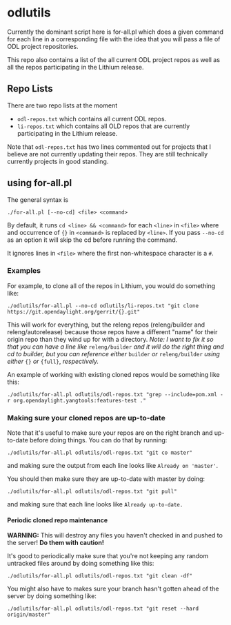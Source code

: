 # odlutils

Currently the dominant script here is for-all.pl which does a given
command for each line in a corresponding file with the idea that you
will pass a file of ODL project repositories.

This repo also contains a list of the all current ODL project repos
as well as all the repos participating in the Lithium release.

## Repo Lists

There are two repo lists at the moment
* `odl-repos.txt` which contains all current ODL repos.
* `li-repos.txt` which contains all OLD repos that are currently
                 participating in the Lithium release.

Note that `odl-repos.txt` has two lines commented out for projects
that I believe are not currently updating their repos. They are still
technically currently projects in good standing.

## using for-all.pl
The general syntax is

```
./for-all.pl [--no-cd] <file> <command>
```

By default, it runs `cd <line> && <command>` for each `<line>` in
`<file>` where and occurrence of `{}` in `<command>` is replaced by
`<line>`. If you pass `--no-cd` as an option it will skip the cd before
running the command.

It ignores lines in `<file>` where the first non-whitespace character
is a `#`.

### Examples

For example, to clone all of the repos in Lithium, you would do
something like:

```
./odlutils/for-all.pl --no-cd odlutils/li-repos.txt "git clone https://git.opendaylight.org/gerrit/{}.git" 
```

This will work for everything, but the releng repos (releng/builder and
releng/autorelease) because those repos have a different "name" for
their origin repo than they wind up for with a directory. _Note: I want
to fix it so that you can have a line like_ `releng/builder` _and it
will do the right thing and cd to builder, but you can reference
either_ `builder` _or_ `releng/builder` _using either_ `{}` _or_
`{full}`, _respectively._

An example of working with existing cloned repos would be something
like this:

```
./odlutils/for-all.pl odlutils/odl-repos.txt "grep --include=pom.xml -r org.opendaylight.yangtools:features-test ."
```

### Making sure your cloned repos are up-to-date

Note that it's useful to make sure your repos are on the right branch
and up-to-date before doing things. You can do that by running:

```
./odlutils/for-all.pl odlutils/odl-repos.txt "git co master"
```

and making sure the output from each line looks like `Already on
'master'`.

You should then make sure they are up-to-date with master by doing:

```
./odlutils/for-all.pl odlutils/odl-repos.txt "git pull"
```

and making sure that each line looks like `Already up-to-date.`

#### Periodic cloned repo maintenance

**WARNING:** This will destroy any files you haven't checked in and
pushed to the server! **Do them with caution!**

It's good to periodically make sure that you're not keeping any random
untracked files around by doing something like this:

```
./odlutils/for-all.pl odlutils/odl-repos.txt "git clean -df"
```

You might also have to makes sure your branch hasn't gotten ahead of
the server by doing something like:

```
./odlutils/for-all.pl odlutils/odl-repos.txt "git reset --hard origin/master"
```
